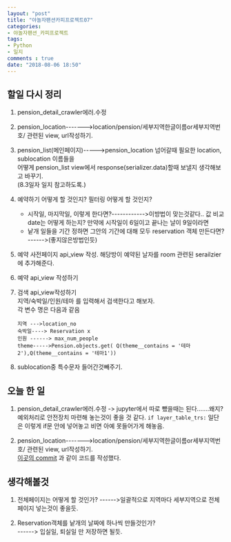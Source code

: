 ```yaml
---
layout: "post"
title: "야놀자팬션카피프로젝트07"    
categories:  
- 야놀자팬션_카피프로젝트      
tags:  
- Python    
- 일지       
comments : true    
date: "2018-08-06 18:50"  
---                 
```


##  할일 다시 정리  

1. pension_detail_crawler에러.수정

2. pension_location------->location/pension/세부지역한글이름or세부지역번호/ 
    관련된 view, url작성하기.

3. pension_list(메인페이지)----->pension_location 넘어갈때 필요한 location, sublocation 이름들을   
  어떻게 pension_list view에서 response(serializer.data)할때 보낼지 생각해보고 바꾸기.     
  (8.3일자 일지 참고하도록.)  



4. 예약하기 어떻게 할 것인지? 필터링 어떻게 할 것인지?  
     - 시작일, 마지막일, 이렇게 한다면?------------>이방법이 맞는것같다..
        값 비교 date는 어떻게 하는지? 만약에 시작일이 6일이고 끝나는 날이 9일이라면
     - 낱개 일들을 기간 정하면 그안의 기간에 대해 모두 reservation 객체 만든다면? ------>(좋지않은방법인듯)    

5. 예약 사전페이지 api_view 작성. 해당방이 예약된 날자를 room 관련된 serailzier에 추가해준다. 

6. 예약 api_view 작성하기  
7. 검색 api_view작성하기  
    지역/숙박일/인원/테마 를 입력해서 검색한다고 해보자.         
    각 변수 명은 다음과 같음    
    ```
    지역 --->location_no
    숙박일----> Reservation x
    인원 ------> max_num_people
    theme----->Pension.objects.get( Q(theme__contains = '테마2'),Q(theme__contains = '테마1'))
    ```
8. sublocation중 특수문자 들어간것빼주기.

## 오늘 한 일     
1. pension_detail_crawler에러.수정
    -> jupyter에서 따로 뺐을때는 된다.......왜지?
    예외처리로 안전장치 마련해 놓는것이 좋을 것 같다. 
    `if layer_table_trs:` 일단은 이렇게 if문 안에 넣어놓고 비면 아예 못들어가게 해놓음.
    

2. pension_location------->location/pension/세부지역한글이름or세부지역번호/ 
    관련된 view, url작성하기.       
    [이곳의 commit](https://github.com/maro99/yapen/commit/59f3ab2eaf4c4a2f5af0d5e74256911e089d05ee) 과 같이 코드를 작성했다.    


## 생각해볼것     
1. 전체페이지는 어떻게 할 것인가?
------>일괄적으로 지역마다 세부지역으로 전체페이지 넣는것이 좋을듯.

2. Reservation객체를 낱개의 날짜에 하나씩 만들것인가?  
------> 입실일, 퇴실일 만 저장하면 될듯.      







